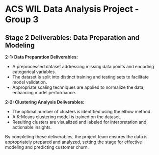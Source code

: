 # ACS WIL Data Analysis Project - Group 3

## Stage 2 Deliverables: Data Preparation and Modeling

**2-1: Data Preparation Deliverables:**

- A preprocessed dataset addressing missing data points and encoding categorical variables.
- The dataset is split into distinct training and testing sets to facilitate model validation.
- Appropriate scaling techniques are applied to normalize the data, enhancing model performance.
  

**2-2: Clustering Analysis Deliverables:**

- The optimal number of clusters is identified using the elbow method.
- A K-Means clustering model is trained on the dataset.
- Resulting clusters are visualized and labeled for interpretation and actionable insights.

By completing these deliverables, the project team ensures the data is appropriately prepared and analyzed, setting the stage for effective modeling and predicting customer churn.
